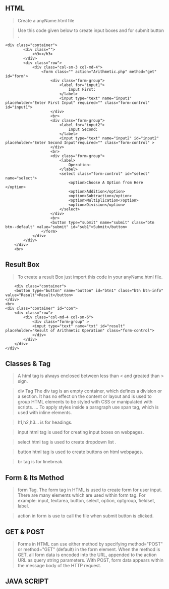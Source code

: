 ## HTML

> Create a anyName.html file

> Use this code given below to create input boxes and for  submit button .   

	<div class="container">
			<div class="">
				<h3></h3>
			</div>
			<div class="row">
				<div class="col-sm-3 col-md-4">
				    <form class="" action="Arithmetic.php" method="get" id="form">
						<div class="form-group">
							<label for="input1">
								Input First: 
							</label>
							<input type="text" name="input1" placeholder="Enter First Input" required="" class="form-control" id="input1">
						</div>
						<br>
						<div class="form-group">
							<label for="input2">
								Input Second:
							</label>
							<input type="text" name="input2" id="input2" placeholder="Enter Second Input"required="" class="form-control" >
						</div>
						<br>
						<div class="form-group">
							<label>
								Operation:
							</label>
							<select class="form-control" id="select" name="select">
								<option>Choose A Option from Here </option>
								<option>Addition</option>
								<option>Subtraction</option>
								<option>Multiplication</option>
								<option>Division</option>
							</select>
						</div>
						<br>
						<button type="submit" name="submit" class="btn btn--default" value="submit" id="sub1">Submit</button>
					</form>
				</div>	
			</div>		
		</div>
		<br>


## Result Box

> To create a result Box just import this code in your anyName.html file.

	
		<div class="container">
		<button type="button" name="button" id="btn1" class="btn btn-info" value="Result">Result</button>
	</div>
	<br>
	<div class="container" id="con">
		<div class="row">
			<div class="col-md-4 col-sm-6">
				<div class="form-group" >
				<input type="text" name="txt" id="result" placeholder="Result of Arithmetic Operation" class="form-control">
				</div>
			</div>
		</div>
	</div> 			


## Classes & Tag

> A html tag is always enclosed between less than < and greated than > sign.   

> div Tag The div tag is an empty container, which defines a division or a section. It has no effect on the content or layout and is used to group HTML elements to be styled with CSS or manipulated with scripts. ... To apply styles inside a paragraph use span tag, which is used with inline elements.

> h1,h2,h3... is for headings.

> input html tag is used for creating input boxes on webpages.

> select html tag is used to create dropdown list .

> button html tag is used to create buttons on html webpages.

> br tag is for linebreak.
## Form & Its Method

> form Tag. The form tag in HTML is used to create form for user input. There are many elements which are used within form tag. For example: input, textarea, button, select, option, optgroup, fieldset, label.	

> action in form is use to call the file when submit button is clicked.

## GET & POST

> Forms in HTML can use either method by specifying method="POST" or method="GET" (default) in the form element.
When the method is GET, all form data is encoded into the URL, appended to the action URL as query string parameters. With POST, form data appears within the message body of the HTTP request.


## JAVA SCRIPT